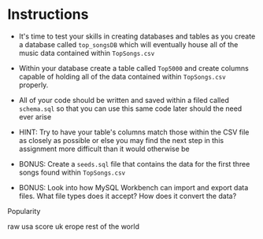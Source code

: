 # **Instructions**

* It's time to test your skills in creating databases and tables as you create a database called `top_songsDB` which will eventually house all of the music data contained within `TopSongs.csv`

* Within your database create a table called `Top5000` and create columns capable of holding all of the data contained within `TopSongs.csv` properly.

* All of your code should be written and saved within a filed called `schema.sql` so that you can use this same code later should the need ever arise

* HINT: Try to have your table's columns match those within the CSV file as closely as possible or else you may find the next step in this assignment more difficult than it would otherwise be

* BONUS: Create a `seeds.sql` file that contains the data for the first three songs found within `TopSongs.csv`

* BONUS: Look into how MySQL Workbench can import and export data files. What file types does it accept? How does it convert the data?

Popularity

raw
usa score
uk
erope
rest of the world